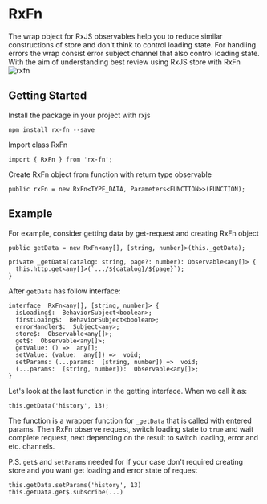 # RxFn
The wrap object for RxJS observables help you to reduce similar constructions of store and don't think to control loading state. For handling errors the wrap consist error subject channel that also control loading state. With the aim of understanding best review using RxJS store with RxFn
![rxfn](https://user-images.githubusercontent.com/20255399/55286351-5c9bcd80-53a3-11e9-9d71-a3cb451b6b92.png)
## Getting Started
Install the package in your project with rxjs

    npm install rx-fn --save

Import class RxFn

    import { RxFn } from 'rx-fn';

Create RxFn object from function with return type observable

    public rxFn = new RxFn<TYPE_DATA, Parameters<FUNCTION>>(FUNCTION);

## Example
For example, consider getting data by get-request and creating RxFn object

	public getData = new RxFn<any[], [string, number]>(this._getData);

	private _getData(catalog: string, page?: number): Observable<any[]> {
	  this.http.get<any[]>(`.../${catalog}/${page}`);
    }


After `getData` has follow interface:

    interface  RxFn<any[], [string, number]> {
      isLoading$:  BehaviorSubject<boolean>;
      firstLoaing$:  BehaviorSubject<boolean>;
      errorHandler$:  Subject<any>;
      store$:  Observable<any[]>;
      get$:  Observable<any[]>;
      getValue: () =>  any[];
      setValue: (value:  any[]) =>  void;
      setParams: (...params:  [string, number]) =>  void;
      (...params:  [string, number]):  Observable<any[]>;
    }
Let's look at the last function in the getting interface. When we call it as:

	this.getData('history', 13);

The function is a wrapper function for `_getData` that is called with entered params.  Then RxFn observe request, switch loading state to `true` and wait complete request, next depending on the result to switch loading, error and etc. channels.

P.S. `get$` and `setParams` needed for if your case don't required creating store and you want get loading and error state of request

    this.getData.setParams('history', 13)
    this.getData.get$.subscribe(...)

